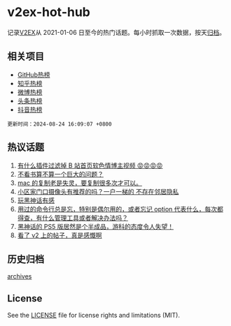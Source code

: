 # v2ex-hot-hub

 记录[V2EX](https://www.v2ex.com/)从 2021-01-06 日至今的热门话题。每小时抓取一次数据，按天[归档](archives)。
 
 ## 相关项目

- [GitHub热榜](https://github.com/snaildev/github-hot-hub)
- [知乎热榜](https://github.com/snaildev/zhihu-hot-hub)
- [微博热榜](https://github.com/snaildev/weibo-hot-hub)
- [头条热榜](https://github.com/snaildev/toutiao-hot-hub)
- [抖音热榜](https://github.com/snaildev/douyin-hot-hub)


 `更新时间：2024-08-24 16:09:07 +0800`

## 热议话题

1. [有什么插件过滤掉 B 站首页软色情博主视频 😡😡😡😡](https://www.v2ex.com/t/1067288)
1. [不看书算不算一个巨大的问题？](https://www.v2ex.com/t/1067287)
1. [mac 的复制老是失灵，要复制很多次才可以。](https://www.v2ex.com/t/1067284)
1. [小区家门口摄像头有推荐的吗？一户一梯的 不存在邻居隐私](https://www.v2ex.com/t/1067410)
1. [玩黑神话有感](https://www.v2ex.com/t/1067420)
1. [用过的命令行总是忘，特别是偶尔用的，或者忘记 option 代表什么，每次都得查，有什么管理工具或者解决办法吗？](https://www.v2ex.com/t/1067416)
1. [黑神话的 PS5 版居然是个半成品，游科的态度令人失望！](https://www.v2ex.com/t/1067444)
1. [看了 v2 上的帖子，真是感慨啊](https://www.v2ex.com/t/1067333)

## 历史归档

[archives](archives)

## License

See the [LICENSE](LICENSE) file for license rights and limitations (MIT).
